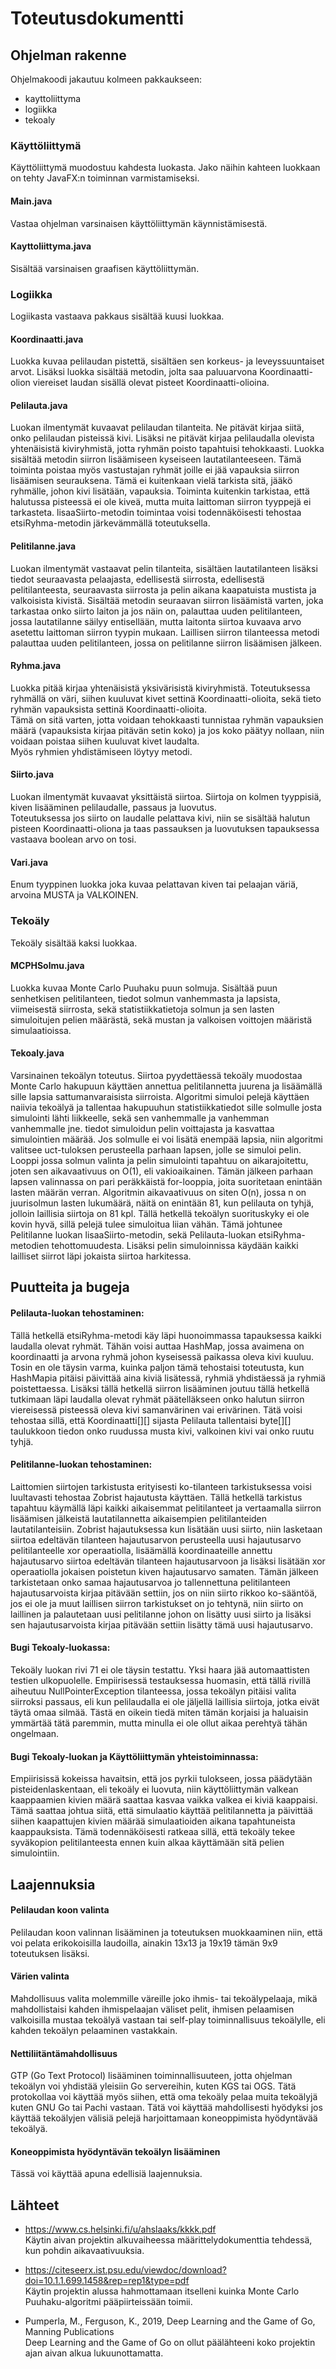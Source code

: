# Toteutusdokumentti

## Ohjelman rakenne

Ohjelmakoodi jakautuu kolmeen pakkaukseen:
- kayttoliittyma
- logiikka
- tekoaly

### Käyttöliittymä

Käyttöliittymä muodostuu kahdesta luokasta.
Jako näihin kahteen luokkaan on tehty JavaFX:n toiminnan varmistamiseksi.

#### Main.java

Vastaa ohjelman varsinaisen käyttöliittymän käynnistämisestä.  

#### Kayttoliittyma.java

Sisältää varsinaisen graafisen käyttöliittymän.

### Logiikka

Logiikasta vastaava pakkaus sisältää kuusi luokkaa.

#### Koordinaatti.java

Luokka kuvaa pelilaudan pistettä, sisältäen sen korkeus- ja leveyssuuntaiset arvot.
Lisäksi luokka sisältää metodin, jolta saa paluuarvona Koordinaatti-olion viereiset laudan sisällä olevat pisteet Koordinaatti-olioina.

#### Pelilauta.java

Luokan ilmentymät kuvaavat pelilaudan tilanteita. Ne pitävät kirjaa siitä, onko pelilaudan pisteissä kivi. Lisäksi ne pitävät kirjaa
pelilaudalla olevista yhtenäisistä kiviryhmistä, jotta ryhmän poisto tapahtuisi tehokkaasti.
Luokka sisältää metodin siirron lisäämiseen kyseiseen lautatilanteeseen. Tämä toiminta poistaa myös vastustajan ryhmät joille ei jää
vapauksia siirron lisäämisen seurauksena. Tämä ei kuitenkaan vielä tarkista sitä, jääkö ryhmälle, johon kivi lisätään, vapauksia.
Toiminta kuitenkin tarkistaa, että halutussa pisteessä ei ole kiveä, mutta muita laittoman siirron tyyppejä ei tarkasteta.
lisaaSiirto-metodin toimintaa voisi todennäköisesti tehostaa etsiRyhma-metodin järkevämmällä toteutuksella.

#### Pelitilanne.java

Luokan ilmentymät vastaavat pelin tilanteita, sisältäen lautatilanteen lisäksi tiedot seuraavasta pelaajasta, edellisestä siirrosta,
edellisestä pelitilanteesta, seuraavasta siirrosta ja pelin aikana kaapatuista mustista ja valkoisista kivistä.
Sisältää metodin seuraavan siirron lisäämistä varten, joka tarkastaa onko siirto laiton ja jos näin on, palauttaa uuden pelitilanteen,
jossa lautatilanne säilyy entisellään, mutta laitonta siirtoa kuvaava arvo asetettu laittoman siirron tyypin mukaan. Laillisen siirron
tilanteessa metodi palauttaa uuden pelitilanteen, jossa on pelitilanne siirron lisäämisen jälkeen.

#### Ryhma.java

Luokka pitää kirjaa yhtenäisistä yksivärisistä kiviryhmistä. Toteutuksessa ryhmällä on väri, siihen kuuluvat kivet settinä
Koordinaatti-olioita, sekä tieto ryhmän vapauksista settinä Koordinaatti-olioita.  
Tämä on sitä varten, jotta voidaan tehokkaasti tunnistaa ryhmän vapauksien määrä (vapauksista kirjaa pitävän setin koko) ja jos koko
päätyy nollaan, niin voidaan poistaa siihen kuuluvat kivet laudalta.  
Myös ryhmien yhdistämiseen löytyy metodi.

#### Siirto.java

Luokan ilmentymät kuvaavat yksittäistä siirtoa. Siirtoja on kolmen tyyppisiä, kiven lisääminen pelilaudalle, passaus ja luovutus.  
Toteutuksessa jos siirto on laudalle pelattava kivi, niin se sisältää halutun pisteen Koordinaatti-oliona ja taas passauksen ja
luovutuksen tapauksessa vastaava boolean arvo on tosi.

#### Vari.java

Enum tyyppinen luokka joka kuvaa pelattavan kiven tai pelaajan väriä, arvoina MUSTA ja VALKOINEN.

### Tekoäly

Tekoäly sisältää kaksi luokkaa.

#### MCPHSolmu.java

Luokka kuvaa Monte Carlo Puuhaku puun solmuja. Sisältää puun senhetkisen pelitilanteen, tiedot solmun vanhemmasta ja lapsista,
viimeisestä siirrosta, sekä statistiikkatietoja solmun ja sen lasten simuloitujen pelien määrästä, sekä mustan ja valkoisen voittojen
määristä simulaatioissa.

#### Tekoaly.java

Varsinainen tekoälyn toteutus. Siirtoa pyydettäessä tekoäly muodostaa Monte Carlo hakupuun käyttäen annettua pelitilannetta juurena
ja lisäämällä sille lapsia sattumanvaraisista siirroista. Algoritmi simuloi pelejä käyttäen naiivia tekoälyä ja tallentaa hakupuuhun
statistiikkatiedot sille solmulle josta simulointi lähti liikkeelle, sekä sen vanhemmalle ja vanhemman vanhemmalle jne. tiedot simuloidun
pelin voittajasta ja kasvattaa simulointien määrää. Jos solmulle ei voi lisätä enempää lapsia, niin algoritmi valitsee uct-tuloksen
perusteella parhaan lapsen, jolle se simuloi pelin.
Looppi jossa solmun valinta ja pelin simulointi tapahtuu on aikarajoitettu, joten sen aikavaativuus on O(1), eli vakioaikainen. Tämän
jälkeen parhaan lapsen valinnassa on pari peräkkäistä for-looppia, joita suoritetaan enintään lasten määrän verran. Algoritmin
aikavaativuus on siten O(n), jossa n on juurisolmun lasten lukumäärä, näitä on enintään 81, kun pelilauta on tyhjä, jolloin laillisia
siirtoja on 81 kpl.
Tällä hetkellä tekoälyn suorituskyky ei ole kovin hyvä, sillä pelejä tulee simuloitua liian vähän. Tämä johtunee Pelitilanne luokan
lisaaSiirto-metodin, sekä Pelilauta-luokan etsiRyhma-metodien tehottomuudesta. Lisäksi pelin simuloinnissa käydään kaikki lailliset siirrot
läpi jokaista siirtoa harkitessa.

## Puutteita ja bugeja

#### Pelilauta-luokan tehostaminen:

Tällä hetkellä etsiRyhma-metodi käy läpi huonoimmassa tapauksessa kaikki laudalla olevat ryhmät. Tähän voisi auttaa HashMap, jossa
avaimena on koordinaatti ja arvona ryhmä johon kyseisessä paikassa oleva kivi kuuluu. Tosin en ole täysin varma, kuinka paljon tämä
tehostaisi toteutusta, kun HashMapia pitäisi päivittää aina kiviä lisätessä, ryhmiä yhdistäessä ja ryhmiä poistettaessa.
Lisäksi tällä hetkellä siirron lisääminen joutuu tällä hetkellä tutkimaan läpi laudalla olevat ryhmät päätelläkseen onko halutun siirron
viereisessä pisteessä oleva kivi samanvärinen vai erivärinen. Tätä voisi tehostaa sillä, että Koordinaatti[][] sijasta Pelilauta
tallentaisi byte[][] taulukkoon tiedon onko ruudussa musta kivi, valkoinen kivi vai onko ruutu tyhjä.

#### Pelitilanne-luokan tehostaminen:

Laittomien siirtojen tarkistusta erityisesti ko-tilanteen tarkistuksessa voisi luultavasti tehostaa Zobrist hajautusta käyttäen. Tällä
hetkellä tarkistus tapahtuu käymällä läpi kaikki aikaisemmat pelitilanteet ja vertaamalla siirron lisäämisen jälkeistä lautatilannetta
aikaisempien pelitilanteiden lautatilanteisiin.
Zobrist hajautuksessa kun lisätään uusi siirto, niin lasketaan siirtoa edeltävän tilanteen hajautusarvon perusteella uusi hajautusarvo
pelitilanteelle xor operaatiolla, lisäämällä koordinaateille annettu hajautusarvo siirtoa edeltävän tilanteen hajautusarvoon ja lisäksi
lisätään xor operaatiolla jokaisen poistetun kiven hajautusarvo samaten. Tämän jälkeen tarkistetaan onko samaa hajautusarvoa jo
tallennettuna pelitilanteen hajautusarvoista kirjaa pitävään settiin, jos on niin siirto rikkoo ko-sääntöä, jos ei ole ja muut laillisen
siirron tarkistukset on jo tehtynä, niin siirto on laillinen ja palautetaan uusi pelitilanne johon on lisätty uusi siirto ja lisäksi
sen hajautusarvoista kirjaa pitävään settiin lisätty tämä uusi hajautusarvo.

#### Bugi Tekoaly-luokassa:

Tekoäly luokan rivi 71 ei ole täysin testattu. Yksi haara jää automaattisten testien ulkopuolelle. Empiirisessä testauksessa huomasin,
että tällä rivillä aiheutuu NullPointerException tilanteessa, jossa tekoälyn pitäisi valita siirroksi passaus, eli kun pelilaudalla ei
ole jäljellä laillisia siirtoja, jotka eivät täytä omaa silmää. Tästä en oikein tiedä miten tämän korjaisi ja haluaisin ymmärtää tätä
paremmin, mutta minulla ei ole ollut aikaa perehtyä tähän ongelmaan.

#### Bugi Tekoaly-luokan ja Käyttöliittymän yhteistoiminnassa:

Empiirisissä kokeissa havaitsin, että jos pyrkii tulokseen, jossa päädytään pisteidenlaskentaan, eli tekoäly ei luovuta, niin
käyttöliittymän valkean kaappaamien kivien määrä saattaa kasvaa vaikka valkea ei kiviä kaappaisi. Tämä saattaa johtua siitä, että
simulaatio käyttää pelitilannetta ja päivittää siihen kaapattujen kivien määrää simulaatioiden aikana tapahtuneista kaappauksista. Tämä
todennäköisesti ratkeaa sillä, että tekoäly tekee syväkopion pelitilanteesta ennen kuin alkaa käyttämään sitä pelien simulointiin.

## Laajennuksia

#### Pelilaudan koon valinta

Pelilaudan koon valinnan lisääminen ja toteutuksen muokkaaminen niin, että voi pelata erikokoisilla laudoilla, ainakin 13x13 ja 19x19
tämän 9x9 toteutuksen lisäksi.

#### Värien valinta

Mahdollisuus valita molemmille väreille joko ihmis- tai tekoälypelaaja, mikä mahdollistaisi kahden ihmispelaajan väliset pelit, ihmisen
pelaamisen valkoisilla mustaa tekoälyä vastaan tai self-play toiminnallisuus tekoälylle, eli kahden tekoälyn pelaaminen vastakkain.

#### Nettiliitäntämahdollisuus

GTP (Go Text Protocol) lisääminen toiminnallisuuteen, jotta ohjelman tekoälyn voi yhdistää yleisiin Go servereihin, kuten KGS tai OGS.
Tätä protokollaa voi käyttää myös siihen, että oma tekoäly pelaa muita tekoälyjä kuten GNU Go tai Pachi vastaan. Tätä voi käyttää
mahdollisesti hyödyksi jos käyttää tekoälyjen välisiä pelejä harjoittamaan koneoppimista hyödyntävää tekoälyä.

#### Koneoppimista hyödyntävän tekoälyn lisääminen

Tässä voi käyttää apuna edellisiä laajennuksia.

## Lähteet

- https://www.cs.helsinki.fi/u/ahslaaks/kkkk.pdf  
Käytin aivan projektin alkuvaiheessa määrittelydokumenttia tehdessä, kun pohdin
aikavaativuuksia.

- https://citeseerx.ist.psu.edu/viewdoc/download?doi=10.1.1.699.1458&rep=rep1&type=pdf  
Käytin projektin alussa hahmottamaan itselleni
kuinka Monte Carlo Puuhaku-algoritmi pääpiirteissään toimii.

- Pumperla, M., Ferguson, K., 2019, Deep Learning and the Game of Go, Manning Publications  
Deep Learning and the Game of Go on ollut päälähteeni koko projektin ajan aivan alkua lukuunottamatta.